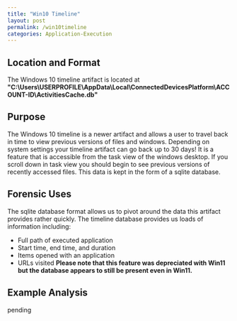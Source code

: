 ```yaml
---
title: "Win10 Timeline"
layout: post
permalink: /win10timeline
categories: Application-Execution
---
```

## Location and Format

The Windows 10 timeline artifact is located at **"C:\Users\USERPROFILE\AppData\Local\ConnectedDevicesPlatform\ACCOUNT-ID\ActivitiesCache.db"**

## Purpose

The Windows 10 timeline is a newer artifact and allows a user to travel back in time to view previous versions of files and windows. Depending on system settings your timeline artifact can go back up to 30 days! It is a feature that is accessible from the task view of the windows desktop. If you scroll down in task view you should begin to see previous versions of recently accessed files. This data is kept in the form of a sqlite database.

## Forensic Uses

The sqlite database format allows us to pivot around the data this artifact provides rather quickly. The timeline database provides us loads of information including:
- Full path of executed application
- Start time, end time, and duration
- Items opened with an application
- URLs visited 
**Please note that this feature was depreciated with Win11 but the database appears to still be present even in Win11.**

## Example Analysis

pending